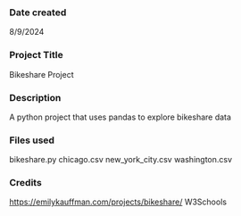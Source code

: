 ### Date created
8/9/2024

### Project Title
Bikeshare Project

### Description
A python project that uses pandas to explore bikeshare data

### Files used
bikeshare.py
chicago.csv
new_york_city.csv
washington.csv

### Credits
https://emilykauffman.com/projects/bikeshare/
W3Schools


